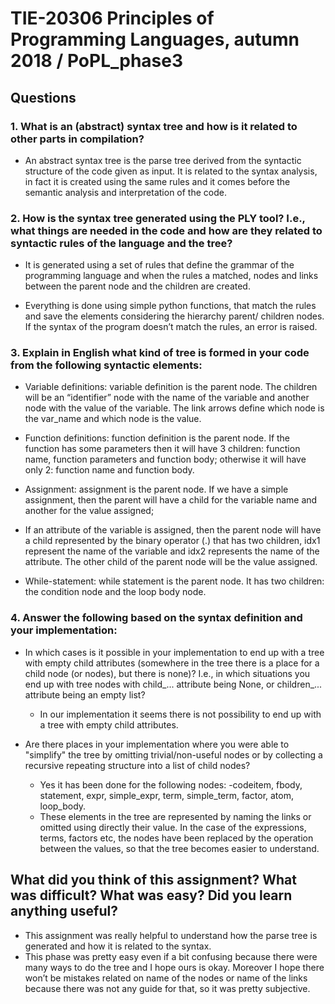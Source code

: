 # TIE-20306 Principles of Programming Languages, autumn 2018 / PoPL_phase3

## Questions 
### 1. What is an (abstract) syntax tree and how is it related to other parts in compilation? 

* An abstract syntax tree is the parse tree derived from the syntactic structure of the code given as input. It is related to the syntax analysis, in fact it is created using the same rules and it comes before the semantic analysis and interpretation of the code. 

### 2. How is the syntax tree generated using the PLY tool? I.e., what things are needed in the code and how are they related to syntactic rules of the language and the tree? 

* It is generated using a set of rules that define the grammar of the programming language and when the rules a matched, nodes and links between the parent node and the children are created. 

* Everything is done using simple python functions, that match the rules and save the elements considering the hierarchy parent/ children nodes. If the syntax of the program doesn’t match the rules, an error is raised. 

### 3. Explain in English what kind of tree is formed in your code from the following syntactic elements: 

* Variable definitions: variable definition is the parent node. The children will be an “identifier” node with the name of the variable and another node with the value of the variable. The link arrows define which node is the var_name and which node is the value. 
* Function definitions: function definition is the parent node. If the function has some parameters then it will have 3 children: function name, function parameters and function body; otherwise it will have only 2: function name and function body.  
 
* Assignment: assignment is the parent node. If we have a simple assignment, then the parent will have a child for the variable name and another for the value assigned; 

* If an attribute of the variable is assigned, then the parent node will have a child represented by the binary operator (.) that has two children, idx1 represent the name of the variable and idx2 represents the name of the attribute. The other child of the parent node will be the value assigned. 

* While-statement: while statement is the parent node. It has two children: the condition node and the loop body node. 

### 4. Answer the following based on the syntax definition and your implementation: 

* In which cases is it possible in your implementation to end up with a tree with empty child attributes (somewhere in the tree there is a place for a child node (or nodes), but there is none)? I.e., in which situations you end up with tree nodes with child_... attribute being None, or children_... attribute being an empty list? 

  * In our implementation it seems there is not possibility to end up with a tree with empty child attributes. 

* Are there places in your implementation where you were able to "simplify" the tree by omitting trivial/non-useful nodes or by collecting a recursive repeating structure into a list of child nodes? 

  * Yes it has been done for the following nodes: -codeitem, fbody, statement, expr, simple_expr, term, simple_term, factor, atom, loop_body. 
  * These elements in the tree are represented by naming the links or omitted using directly their value. In the case of the expressions, terms, factors etc, the nodes have been replaced by the operation between the values, so that the tree becomes easier to understand. 

## What did you think of this assignment? What was difficult? What was easy? Did you learn anything useful? 

* This assignment was really helpful to understand how the parse tree is generated and how it is related to the syntax. 
* This phase was pretty easy even if a bit confusing because there were many ways to do the tree and I hope ours is okay. Moreover I hope there won’t be mistakes related on name of the nodes or name of the links because there was not any guide for that, so it was pretty subjective. 

